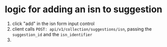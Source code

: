 # logic for adding an isn to suggestion

1. click "add" in the isn form input control
1. client calls `POST: api/v1/collection/suggestions/isn`, passing the `suggestion_id` and the `isn_identifier`
1. 
